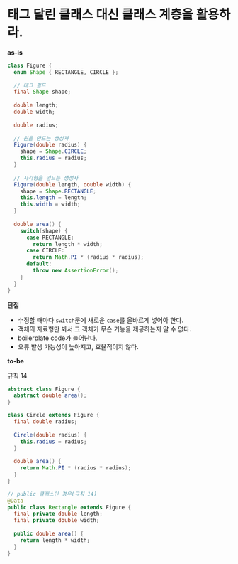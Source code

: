 # 태그 달린 클래스 대신 클래스 계층을 활용하라.

**as-is**

```java
class Figure {
  enum Shape { RECTANGLE, CIRCLE };
  
  // 태그 필드
  final Shape shape;
  
  double length;
  double width;
  
  double radius;
  
  // 원을 만드는 생성자
  Figure(double radius) {
    shape = Shape.CIRCLE;
    this.radius = radius;
  }
  
  // 사각형을 만드는 생성자
  Figure(double length, double width) {
    shape = Shape.RECTANGLE;
    this.length = length;
    this.width = width;
  }
  
  double area() {
    switch(shape) {
      case RECTANGLE:
        return length * width;
      case CIRCLE:
        return Math.PI * (radius * radius);
      default:
        throw new AssertionError();
    }
  }
}
```

**단점**

- 수정할 때마다 `switch`문에 새로운 `case`를 올바르게 넣어야 한다. 
- 객체의 자료형만 봐서 그 객체가 무슨 기능을 제공하는지 알 수 없다.
- boilerplate code가 늘어난다.
- 오류 발생 가능성이 높아지고, 효율적이지 않다.



**to-be**

규칙 14

```java
abstract class Figure {
  abstract double area();
}

class Circle extends Figure {
  final double radius;
  
  Circle(double radius) {
    this.radius = radius;
  }
  
  double area() {
    return Math.PI * (radius * radius);
  }
}

// public 클래스인 경우(규칙 14)
@Data
public class Rectangle extends Figure {
  final private double length;
  final private double width;
  
  public double area() {
    return length * width;
  }
}
```